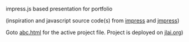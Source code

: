 impress.js based presentation for portfolio 

(inspiration and javascript source code(s) from [impress](http://bartaz.github.io/impress.js/) and [jmpress](http://jmpressjs.github.io/jmpress.js/))

Goto [abc.html](abc.html) for the active project file.  Project is deployed on [jlai.org](http://jlai.org/))
